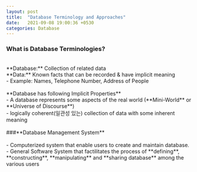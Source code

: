 ```yaml
---
layout: post
title:  "Database Terminology and Approaches"
date:   2021-09-08 19:00:36 +0530
categories: Database
---
```


### **What is Database Terminologies?** <br/>

<br/>
**Database:** Collection of related data <br/>
**Data:** Known facts that can be recorded & have implicit meaning <br/>
	- Example: Names, Telephone Number, Address of People<br/>
	<br/>
**Database has following Implicit Properties**<br/> 
 - A database represents some aspects of the real world (**Mini-World** or **Universe of Discourse**)<br/>
 - logically coherent(일관성 있는) collection of data with some inherent meaning<br/>
 <br/>
###**Database Management System** <br/>
<br/>
	- Computerized system that enable users to create and maintain database.<br/>
	- General Software System that factilitates the process of **defining**, **constructing**, **manipulating** and **sharing database** among the various users <br/>
	
<!--
	<br/>
	- Resource sharing options: <br/>
	<br/>
		1. Parent and children share all resources<br/>
		2. Children share subset of parent's resources <br/>
		3. Parent and child share no resources<br/>
		<br/>
	- Execution options: <br/>
	<br/>
		1. Parent and children execute concurrently <br/>
		2. Parent waits until children terminate <br/>
		<br/>
	- **Address Space: **<br/>
		1. Child duplicate of parent <br/>
		2. Child has a program loaded into it <br/>
